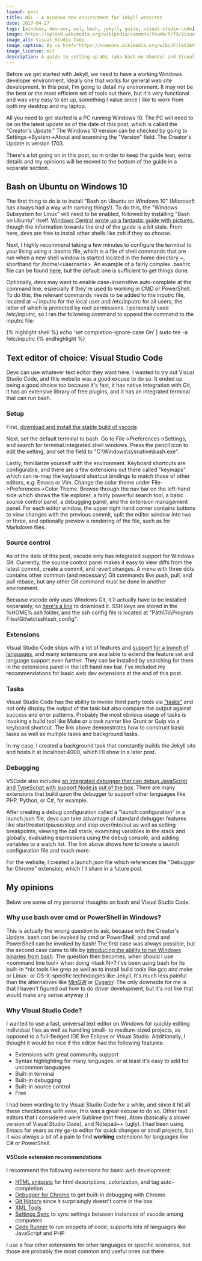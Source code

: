 ```yaml
---
layout: post
title: WSL - A Windows dev environment for Jekyll websites
date: 2017-04-27
tags: [windows, dev-env, wsl, bash, jekyll, guide, visual-studio-code]
image: https://upload.wikimedia.org/wikipedia/commons/thumb/f/f3/Visual_Studio_Code_0.10.1_icon.png/256px-Visual_Studio_Code_0.10.1_icon.png
image_alt: Visual Studio Code
image_caption: By <a href="https://commons.wikimedia.org/wiki/File%3AVisual_Studio_Code_0.10.1_icon.png" target="_blank">Microsoft</a>
image_license: mit
description: A guide to setting up WSL (aka bash on Ubuntu) and Visual Studio Code in Windows for web development with Jekyll.
---
```


Before we get started with Jekyll, we need to have a working Windows developer environment, ideally one that works for general web site development.  In this post, I'm going to detail my environment.  It may not be the best or the most efficient set of tools out there, but it's very functional and was very easy to set up, something I value since I like to work from both my desktop and my laptop.

All you need to get started is a PC running Windows 10.  The PC will need to be on the latest update as of the date of this post, which is called the "Creator's Update."  The Windows 10 version can be checked by going to Settings->System->About and examining the "Version" field.  The Creator's Update is version 1703.

There's a lot going on in this post, so in order to keep the guide lean, extra details and my opinions will be moved to the bottom of the guide in a separate section.

<!--more-->

## Bash on Ubuntu on Windows 10 ##

The first thing to do is to install "Bash on Ubuntu on Windows 10" (Microsoft has always had a way with naming things!).  To do this, the "Windows Subsystem for Linux" will need to be enabled, followed by installing "Bash on Ubuntu" itself.  [Windows Central wrote up a fantastic guide with pictures](http://www.windowscentral.com/how-install-bash-shell-command-line-windows-10), though the information towards the end of the guide is a bit stale.  From here, devs are free to install other shells like zsh if they so choose.

Next, I highly recommend taking a few minutes to configure the terminal to your liking using a .bashrc file, which is a file of shell commands that are run when a new shell window is started located in the home directory ~, shorthand for /home/\<username\>.  An example of a fairly complex .bashrc file can be found [here](http://tldp.org/LDP/abs/html/sample-bashrc.html), but the default one is sufficient to get things done.

Optionally, devs may want to enable case-insensitive auto-complete at the command line, especially if they're used to working in CMD or PowerShell.  To do this,  the relevant commands needs to be added to the inputrc file, located at ~/.inputrc for the local user and /etc/inputrc for all users, the latter of which is protected by root permissions.  I personally used /etc/inputrc, so I ran the following command to append the command to the inputrc file:

{% highlight shell %}
echo 'set completion-ignore-case On' | sudo tee -a /etc/inputrc
{% endhighlight %}

## Text editor of choice: Visual Studio Code ##

Devs can use whatever text editor they want here.  I wanted to try out Visual Studio Code, and this website was a good excuse to do so.  It ended up being a good choice too because it's fast, it has native integration with Git, it has an extensive library of free plugins, and it has an integrated terminal that can run bash.

### Setup ###

First, [download and install the stable build of vscode](https://code.visualstudio.com/).

Next, set the default terminal to bash.  Go to File->Preferences->Settings, and search for terminal.integrated.shell.windows.  Press the pencil icon to edit the setting, and set the field to "C:\\Windows\\sysnative\\bash.exe".

Lastly, familiarize yourself with the environment.  Keyboard shortcuts are configurable, and there are a few extensions out there called "keymaps" which can re-map the keyboard shortcut bindings to match those of other editors, e.g. Emacs or Vim.  Change the color theme under File->Preferences->Color Theme.  Browse through the nav bar on the left-hand side which shows the file explorer, a fairly powerful search tool, a basic source control panel, a debugging panel, and the extension management panel.  For each editor window, the upper right hand corner contains buttons to view changes with the previous commit, split the editor window into two or three, and optionally preview a rendering of the file, such as for Markdown files.

### Source control ###

As of the date of this post, vscode only has integrated support for Windows Git.  Currently, the source control panel makes it easy to view diffs from the latest commit, create a commit, and revert changes.  A menu with three dots contains other common (and necessary) Git commands like push, pull, and pull rebase, but any other Git command must be done in another environment.

Because vscode only uses Windows Git, it'll actually have to be installed separately, so [here's a link](https://git-scm.com/download/) to download it.  SSH keys are stored in the %HOME%\.ssh folder, and the ssh config file is located at "Path\To\Program Files\Git\etc\ssh\ssh_config".

### Extensions ###

Visual Studio Code ships with a lot of features and [support for a bunch of languages](https://code.visualstudio.com/docs/languages/overview), and many extensions are available to extend the feature set and language support even further.  They can be installed by searching for them in the extensions panel in the left hand nav bar.  I've included my recommendations for basic web dev extensions at the end of this post.

### Tasks ###

Visual Studio Code has the ability to invoke third party tools via ["tasks"](https://code.visualstudio.com/docs/editor/tasks) and not only display the output of the task but also compare the output against success and error patterns.  Probably the most obvious usage of tasks is invoking a build tool like Make or a task runner like Grunt or Gulp via a keyboard shortcut.  The link above demonstrates how to construct basic tasks as well as multiple tasks and background tasks.

In my case, I created a background task that constantly builds the Jekyll site and hosts it at localhost:4000, which I'll show in a later post.

### Debugging ###

VSCode also includes [an integrated debugger that can debug JavaScript and TypeScript with support Node.js out of the box](https://code.visualstudio.com/docs/editor/debugging).  There are many extensions that build upon the debugger to support other languages like PHP, Python, or C#, for example.

After creating a debug configuration called a "launch configuration" in a launch.json file, devs can take advantage of standard debugger features like start/restart/pause/stop and step over/into/out as well as setting breakpoints, viewing the call stack, examining variables in the stack and globally, evaluating expressions using the debug console, and adding variables to a watch list.  The link above shows how to create a launch configuration file and much more.

For the website, I created a launch.json file which references the "Debugger for Chrome" extension, which I'll share in a future post.

## My opinions ##

Below are some of my personal thoughts on bash and Visual Studio Code.

### Why use bash over cmd or PowerShell in Windows? ###

This is actually the wrong question to ask, because with the Creator's Update, bash can be invoked by cmd or PowerShell, and cmd and PowerShell can be invoked by bash!  The first case was always possible, but the second case came to life by [introducing the ability to run Windows binaries from bash](https://msdn.microsoft.com/en-us/commandline/wsl/interop?f=255&MSPPError=-2147217396#invoking-windows-binaries-from-wsl).  The question then becomes, when should I use \<command line tool\> when doing \<task N\>?  I've been using bash for its built-in *nix tools like grep as well as to install build tools like gcc and make or Linux- or OS-X-specific technologies like Jekyll.  It's much less painful than the alternatives like [MinGW](http://mingw.org/) or [Cygwin](https://www.cygwin.com/)!  The only downside for me is that I haven't figured out how to do driver development, but it's not like that would make any sense anyway :)

### Why Visual Studio Code? ###

I wanted to use a fast, universal text editor on Windows for quickly editing individual files as well as handling small- to medium-sized projects, as opposed to a full-fledged IDE like Eclipse or Visual Studio.  Additionally, I thought it would be nice if the editor had the following features:

- Extensions with great community support
- Syntax highlighting for many languages, or at least it's easy to add for uncommon languages
- Built-in terminal
- Built-in debugging
- Built-in source control
- Free

I had been wanting to try Visual Studio Code for a while, and since it hit all these checkboxes with ease, this was a great excuse to do so.  Other text editors that I considered were Sublime (not free), Atom (basically a slower version of Visual Studio Code), and Notepad++ (ugly).  I had been using Emacs for years as my go-to editor for quick changes or small projects, but it was always a bit of a pain to find **working** extensions for languages like C# or PowerShell.

#### VSCode extension recommendations ###

I recommend the following extensions for basic web development:

- [HTML snippets](https://marketplace.visualstudio.com/items?itemName=abusaidm.html-snippets) for html descriptions, colorization, and tag auto-completion
- [Debugger for Chrome](https://marketplace.visualstudio.com/items?itemName=msjsdiag.debugger-for-chrome) to get built-in debugging with Chrome
- [Git History](https://marketplace.visualstudio.com/items?itemName=donjayamanne.githistory) since it surprisingly doesn't come in the box
- [XML Tools](https://marketplace.visualstudio.com/items?itemName=DotJoshJohnson.xml)
- [Settings Sync](https://marketplace.visualstudio.com/items?itemName=Shan.code-settings-sync) to sync settings between instances of vscode among computers
- [Code Runner](https://marketplace.visualstudio.com/items?itemName=formulahendry.code-runner) to run snippets of code; supports lots of languages like JavaScript and PHP

I use a few other extensions for other languages or specific scenarios, but those are probably the most common and useful ones out there.